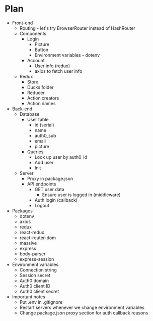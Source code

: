 # Plan

* Front-end
  * Routing - let's try BrowserRouter instead of HashRouter
  * Components
    * Login
      * Picture
      * Button
      * Environment variables - dotenv
    * Account
      * User info (redux)
      * axios to fetch user info
  * Redux
    * Store
    * Ducks folder
    * Reducer
    * Action creators
    * Action names
* Back-end
  * Database
    * User table
      * id (serial)
      * name
      * auth0_sub
      * email
      * picture
    * Queries
      * Look up user by auth0_id
      * Add user
      * Init
  * Server
    * Proxy in package.json
    * API endpoints
      * GET user data
        * Ensure user is logged in (middleware)
      * Auth login (callback)
      * Logout
* Packages
  * dotenv
  * axios
  * redux
  * react-redux
  * react-router-dom
  * massive
  * express
  * body-parser
  * express-session
* Environment variables
  * Connection string
  * Session secret
  * Auth0 domain
  * Auth0 client ID
  * Auth0 client secret
* Important notes
  * Put .env in .gitignore
  * Restart servers whenever we change environment variables
  * Change package.json proxy section for auth callback reasons